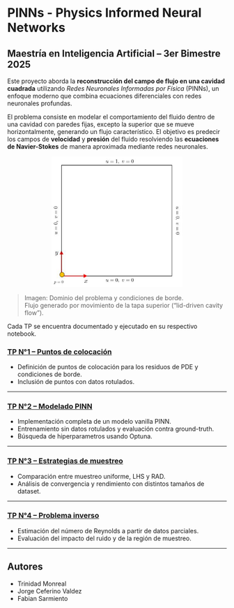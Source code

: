 # PINNs - Physics Informed Neural Networks 

## Maestría en Inteligencia Artificial – 3er Bimestre 2025

Este proyecto aborda la **reconstrucción del campo de flujo en una cavidad cuadrada** utilizando *Redes Neuronales Informadas por Física* (PINNs), un enfoque moderno que combina ecuaciones diferenciales con redes neuronales profundas.

El problema consiste en modelar el comportamiento del fluido dentro de una cavidad con paredes fijas, excepto la superior que se mueve horizontalmente, generando un flujo característico. El objetivo es predecir los campos de **velocidad** y **presión** del fluido resolviendo las **ecuaciones de Navier-Stokes** de manera aproximada mediante redes neuronales.

<p align="center">
  <img src=image.png
  alt="Cavidad cuadrada" width="300"/>
</p>

> Imagen: Dominio del problema y condiciones de borde.  
> Flujo generado por movimiento de la tapa superior (“lid-driven cavity flow”).


Cada TP se encuentra documentado y ejecutado en su respectivo notebook.


### [TP N°1 – Puntos de colocación](tp1.ipynb)

* Definición de puntos de colocación para los residuos de PDE y condiciones de borde.
* Inclusión de puntos con datos rotulados.

---

### [TP N°2 – Modelado PINN](tp2.ipynb)

* Implementación completa de un modelo vanilla PINN.
* Entrenamiento sin datos rotulados y evaluación contra ground-truth.
* Búsqueda de hiperparametros usando Optuna.

---

### [TP N°3 – Estrategias de muestreo](tp3.ipynb)

* Comparación entre muestreo uniforme, LHS y RAD.
* Análisis de convergencia y rendimiento con distintos tamaños de dataset.

---

### [TP N°4 – Problema inverso](tp4.ipynb)

* Estimación del número de Reynolds a partir de datos parciales.
* Evaluación del impacto del ruido y de la región de muestreo.

---
## Autores
- Trinidad Monreal
- Jorge Ceferino Valdez
- Fabian Sarmiento
